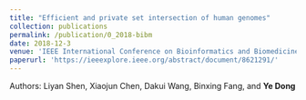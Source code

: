 ```yaml
---
title: "Efficient and private set intersection of human genomes"
collection: publications
permalink: /publication/0_2018-bibm
date: 2018-12-3
venue: 'IEEE International Conference on Bioinformatics and Biomedicine (BIBM)'
paperurl: 'https://ieeexplore.ieee.org/abstract/document/8621291/'
---
```

Authors: Liyan Shen, Xiaojun Chen, Dakui Wang, Binxing Fang, and **Ye Dong**
